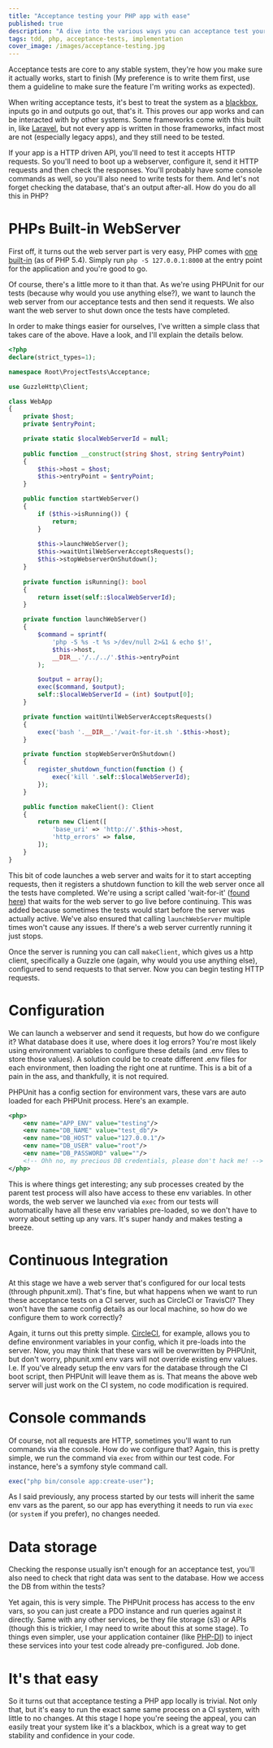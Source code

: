 ```yaml
---
title: "Acceptance testing your PHP app with ease"
published: true
description: "A dive into the various ways you can acceptance test your apps in PHP"
tags: tdd, php, acceptance-tests, implementation
cover_image: /images/acceptance-testing.jpg
---
```


Acceptance tests are core to any stable system, they're how you make sure it actually works, start to finish (My preference is to write them first, use them a guideline to make sure the feature I'm writing works as expected).

When writing acceptance tests, it's best to treat the system as a [blackbox](http://softwaretestingfundamentals.com/acceptance-testing/), inputs go in and outputs go out, that's it. This proves our app works and can be interacted with by other systems. Some frameworks come with this built in, like [Laravel](https://laravel.com/), but not every app is written in those frameworks, infact most are not (especially legacy apps), and they still need to be tested.

If your app is a HTTP driven API, you'll need to test it accepts HTTP requests. So you'll need to boot up a webserver, configure it, send it HTTP requests and then check the responses. You'll probably have some console commands as well, so you'll also need to write tests for them. And let's not forget checking the database, that's an output after-all. 
How do you do all this in PHP?

# PHPs Built-in WebServer
First off, it turns out the web server part is very easy, PHP comes with [one built-in](http://php.net/manual/en/features.commandline.webserver.php) (as of PHP 5.4). Simply run `php -S 127.0.0.1:8000` at the entry point for the application and you're good to go.

Of course, there's a little more to it than that. As we're using PHPUnit for our tests (because why would you use anything else?), we want to launch the web server from our acceptance tests and then send it requests. We also want the web server to shut down once the tests have completed. 

In order to make things easier for ourselves, I've written a simple class that takes care of the above. Have a look, and I'll explain the details below.

```php
<?php
declare(strict_types=1);

namespace Root\ProjectTests\Acceptance;

use GuzzleHttp\Client;

class WebApp
{
    private $host;
    private $entryPoint;

    private static $localWebServerId = null;
    
    public function __construct(string $host, string $entryPoint) 
    {
        $this->host = $host;
        $this->entryPoint = $entryPoint;
    }

    public function startWebServer()
    {
        if ($this->isRunning()) {
            return;
        }
                
        $this->launchWebServer();
        $this->waitUntilWebServerAcceptsRequests();
        $this->stopWebserverOnShutdown();
    }
    
    private function isRunning(): bool
    {
        return isset(self::$localWebServerId);
    }

    private function launchWebServer()
    {
        $command = sprintf(
            'php -S %s -t %s >/dev/null 2>&1 & echo $!',
            $this->host,
            __DIR__.'/../../'.$this->entryPoint
        );

        $output = array();
        exec($command, $output);
        self::$localWebServerId = (int) $output[0];
    }

    private function waitUntilWebServerAcceptsRequests()
    {
        exec('bash '.__DIR__.'/wait-for-it.sh '.$this->host);
    }

    private function stopWebServerOnShutdown()
    {
        register_shutdown_function(function () {
            exec('kill '.self::$localWebServerId);
        });
    }

    public function makeClient(): Client
    {
        return new Client([
            'base_uri' => 'http://'.$this->host,
            'http_errors' => false,
        ]);
    }
}
```
This bit of code launches a web server and waits for it to start accepting requests, then it registers a shutdown function to kill the web server once all the tests have completed. We're using a script called 'wait-for-it' ([found here](https://github.com/vishnubob/wait-for-it)) that waits for the web server to go live before continuing. This was added because sometimes the tests would start before the server was actually active. We've also ensured that calling `launchWebServer` multiple times won't cause any issues. If there's a web server currently running it just stops.

Once the server is running you can call `makeClient`, which gives us a http client, specifically a Guzzle one (again, why would you use anything else), configured to send requests to that server. Now you can begin testing HTTP requests.

# Configuration
We can launch a webserver and send it requests, but how do we configure it? What database does it use, where does it log errors? You're most likely using environment variables to configure these details (and .env files to store those values). A solution could be to create different .env files for each environment, then loading the right one at runtime. This is a bit of a pain in the ass, and thankfully, it is not required.

PHPUnit has a config section for environment vars, these vars are auto loaded for each PHPUnit process. Here's an example.

```xml
<php>
    <env name="APP_ENV" value="testing"/>
    <env name="DB_NAME" value="test_db"/>
    <env name="DB_HOST" value="127.0.0.1"/>
    <env name="DB_USER" value="root"/>
    <env name="DB_PASSWORD" value=""/>
    <!-- Ohh no, my precious DB credentials, please don't hack me! -->
</php>
```

This is where things get interesting; any sub processes created by the parent test process will also have access to these env variables. In other words, the web server we launched via `exec` from our tests will automatically have all these env variables pre-loaded, so we don't have to worry about setting up any vars. It's super handy and makes testing a breeze.

# Continuous Integration
At this stage we have a web server that's configured for our local tests (through phpunit.xml). That's fine, but what happens when we want to run these acceptance tests on a CI server, such as CircleCI or TravisCI? They won't have the same config details as our local machine, so how do we configure them to work correctly?

Again, it turns out this pretty simple. [CircleCI](https://circleci.com/), for example, allows you to define environment variables in your config, which it pre-loads into the server. Now, you may think that these vars will be overwritten by PHPUnit, but don't worry, phpunit.xml env vars will not override existing env values. I.e. If you've already setup the env vars for the database through the CI boot script, then PHPUnit will leave them as is. That means the above web server will just work on the CI system, no code modification is required.

# Console commands
Of course, not all requests are HTTP, sometimes you'll want to run commands via the console. How do we configure that? Again, this is pretty simple, we run the command via `exec` from within our test code. For instance, here's a symfony style command call.

```php
exec("php bin/console app:create-user");
```
As I said previously, any process started by our tests will inherit the same env vars as the parent, so our app has everything it needs to run via `exec` (or `system` if you prefer), no changes needed.

# Data storage
Checking the response usually isn't enough for an acceptance test, you'll also need to check that right data was sent to the database. How we access the DB from within the tests? 

Yet again, this is very simple. The PHPUnit process has access to the env vars, so you can just create a PDO instance and run queries against it directly. Same with any other services, be they file storage (s3) or APIs (though this is trickier, I may need to write about this at some stage). To things even simpler, use your application container (like [PHP-DI](http://php-di.org/)) to inject these services into your test code already pre-configured. Job done.

# It's that easy
So it turns out that acceptance testing a PHP app locally is trivial. Not only that, but it's easy to run the exact same same process on a CI system, with little to no changes. At this stage I hope you're seeing the appeal, you can easily treat your system like it's a blackbox, which is a great way to get stability and confidence in your code.
